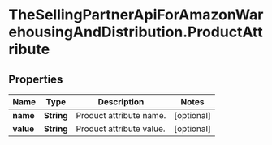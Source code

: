 # TheSellingPartnerApiForAmazonWarehousingAndDistribution.ProductAttribute

## Properties
Name | Type | Description | Notes
------------ | ------------- | ------------- | -------------
**name** | **String** | Product attribute name. | [optional] 
**value** | **String** | Product attribute value. | [optional] 


